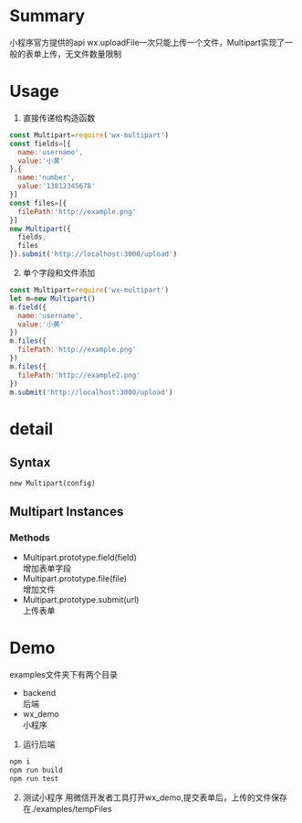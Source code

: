 # Summary
小程序官方提供的api wx.uploadFile一次只能上传一个文件，Multipart实现了一般的表单上传，无文件数量限制

# Usage
1. 直接传递给构造函数
```js
const Multipart=require('wx-multipart')
const fields=[{
  name:'username',
  value:'小黄'
},{
  name:'number',
  value:'13812345678'
}]
const files=[{
  filePath:'http://example.png'
}]
new Multipart({
  fields,
  files
}).submit('http://localhost:3000/upload')
```
2. 单个字段和文件添加
```js
const Multipart=require('wx-multipart')
let m=new Multipart()
m.field({
  name:'username',
  value:'小黄'
})
m.files({
  filePath:'http://example.png'
})
m.files({
  filePath:'http://example2.png'
})
m.submit('http://localhost:3000/upload')
```
# detail

## Syntax
```
new Multipart(config)
```

## Multipart Instances

### Methods
* Multipart.prototype.field(field)  
    增加表单字段
* Multipart.prototype.file(file)  
    增加文件
* Multipart.prototype.submit(url)  
    上传表单

# Demo
examples文件夹下有两个目录
* backend  
后端
* wx_demo  
小程序

1. 运行后端
```js
npm i
npm run build 
npm run test
```

2. 测试小程序
用微信开发者工具打开wx_demo,提交表单后，上传的文件保存在./examples/tempFiles